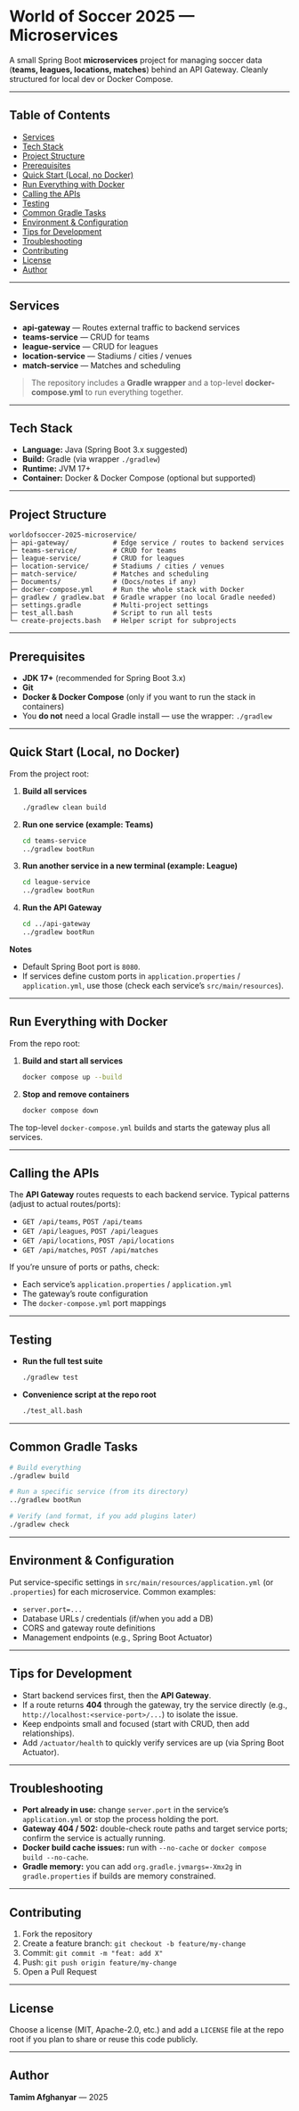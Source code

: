 # World of Soccer 2025 — Microservices

A small Spring Boot **microservices** project for managing soccer data (**teams, leagues, locations, matches**) behind an API Gateway. Cleanly structured for local dev or Docker Compose.

---

## Table of Contents

- [Services](#services)
- [Tech Stack](#tech-stack)
- [Project Structure](#project-structure)
- [Prerequisites](#prerequisites)
- [Quick Start (Local, no Docker)](#quick-start-local-no-docker)
- [Run Everything with Docker](#run-everything-with-docker)
- [Calling the APIs](#calling-the-apis)
- [Testing](#testing)
- [Common Gradle Tasks](#common-gradle-tasks)
- [Environment & Configuration](#environment--configuration)
- [Tips for Development](#tips-for-development)
- [Troubleshooting](#troubleshooting)
- [Contributing](#contributing)
- [License](#license)
- [Author](#author)

---

## Services

- **api-gateway** — Routes external traffic to backend services
- **teams-service** — CRUD for teams
- **league-service** — CRUD for leagues
- **location-service** — Stadiums / cities / venues
- **match-service** — Matches and scheduling

> The repository includes a **Gradle wrapper** and a top-level **docker-compose.yml** to run everything together.

---

## Tech Stack

- **Language:** Java (Spring Boot 3.x suggested)
- **Build:** Gradle (via wrapper `./gradlew`)
- **Runtime:** JVM 17+
- **Container:** Docker & Docker Compose (optional but supported)

---

## Project Structure

```text
worldofsoccer-2025-microservice/
├─ api-gateway/           # Edge service / routes to backend services
├─ teams-service/         # CRUD for teams
├─ league-service/        # CRUD for leagues
├─ location-service/      # Stadiums / cities / venues
├─ match-service/         # Matches and scheduling
├─ Documents/             # (Docs/notes if any)
├─ docker-compose.yml     # Run the whole stack with Docker
├─ gradlew / gradlew.bat  # Gradle wrapper (no local Gradle needed)
├─ settings.gradle        # Multi-project settings
├─ test_all.bash          # Script to run all tests
└─ create-projects.bash   # Helper script for subprojects
```

---

## Prerequisites

- **JDK 17+** (recommended for Spring Boot 3.x)
- **Git**
- **Docker & Docker Compose** (only if you want to run the stack in containers)
- You **do not** need a local Gradle install — use the wrapper: `./gradlew`

---

## Quick Start (Local, no Docker)

From the project root:

1. **Build all services**
   ```bash
   ./gradlew clean build
   ```

2. **Run one service (example: Teams)**
   ```bash
   cd teams-service
   ../gradlew bootRun
   ```

3. **Run another service in a new terminal (example: League)**
   ```bash
   cd league-service
   ../gradlew bootRun
   ```

4. **Run the API Gateway**
   ```bash
   cd ../api-gateway
   ../gradlew bootRun
   ```

**Notes**  
- Default Spring Boot port is `8080`.  
- If services define custom ports in `application.properties` / `application.yml`, use those (check each service’s `src/main/resources`).

---

## Run Everything with Docker

From the repo root:

1. **Build and start all services**
   ```bash
   docker compose up --build
   ```

2. **Stop and remove containers**
   ```bash
   docker compose down
   ```

The top-level `docker-compose.yml` builds and starts the gateway plus all services.

---

## Calling the APIs

The **API Gateway** routes requests to each backend service. Typical patterns (adjust to actual routes/ports):

- `GET /api/teams`, `POST /api/teams`
- `GET /api/leagues`, `POST /api/leagues`
- `GET /api/locations`, `POST /api/locations`
- `GET /api/matches`, `POST /api/matches`

If you’re unsure of ports or paths, check:
- Each service’s `application.properties` / `application.yml`
- The gateway’s route configuration
- The `docker-compose.yml` port mappings

---

## Testing

- **Run the full test suite**
  ```bash
  ./gradlew test
  ```

- **Convenience script at the repo root**
  ```bash
  ./test_all.bash
  ```

---

## Common Gradle Tasks

```bash
# Build everything
./gradlew build

# Run a specific service (from its directory)
../gradlew bootRun

# Verify (and format, if you add plugins later)
./gradlew check
```

---

## Environment & Configuration

Put service-specific settings in `src/main/resources/application.yml` (or `.properties`) for each microservice. Common examples:

- `server.port=...`
- Database URLs / credentials (if/when you add a DB)
- CORS and gateway route definitions
- Management endpoints (e.g., Spring Boot Actuator)

---

## Tips for Development

- Start backend services first, then the **API Gateway**.  
- If a route returns **404** through the gateway, try the service directly (e.g., `http://localhost:<service-port>/...`) to isolate the issue.  
- Keep endpoints small and focused (start with CRUD, then add relationships).  
- Add `/actuator/health` to quickly verify services are up (via Spring Boot Actuator).

---

## Troubleshooting

- **Port already in use:** change `server.port` in the service’s `application.yml` or stop the process holding the port.  
- **Gateway 404 / 502:** double-check route paths and target service ports; confirm the service is actually running.  
- **Docker build cache issues:** run with `--no-cache` or `docker compose build --no-cache`.  
- **Gradle memory:** you can add `org.gradle.jvmargs=-Xmx2g` in `gradle.properties` if builds are memory constrained.

---

## Contributing

1. Fork the repository  
2. Create a feature branch: `git checkout -b feature/my-change`  
3. Commit: `git commit -m "feat: add X"`  
4. Push: `git push origin feature/my-change`  
5. Open a Pull Request

---

## License

Choose a license (MIT, Apache-2.0, etc.) and add a `LICENSE` file at the repo root if you plan to share or reuse this code publicly.

---

## Author

**Tamim Afghanyar** — 2025
